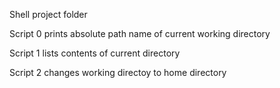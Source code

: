 Shell project folder

Script 0 prints absolute path name of current working directory

Script 1 lists contents of current directory

Script 2 changes working directoy to home directory